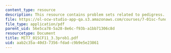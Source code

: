 ```yaml
---
content_type: resource
description: This resource contains problem sets related to pedigress.
file: https://ol-ocw-studio-app-qa.s3.amazonaws.com/courses/7-01sc-fundamentals-of-biology-fall-2011/aab2c35a40d37356fdadc9b9e5e23861_MIT7_01SCF11_3.3prob1.pdf
file_type: application/pdf
parent_uid: 56e5ca78-5a28-8e6c-f93b-a1bb71306c8d
resourcetype: Document
title: MIT7_01SCF11_3.3prob1.pdf
uid: aab2c35a-40d3-7356-fdad-c9b9e5e23861
---
```

